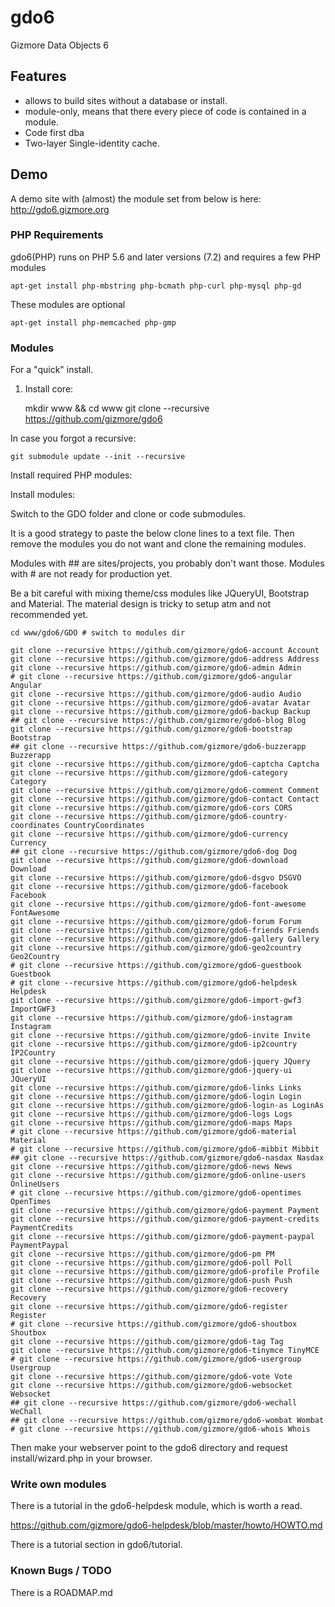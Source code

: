 # gdo6

Gizmore Data Objects 6


## Features

- allows to build sites without a database or install.
- module-only, means that there every piece of code is contained in a module.
- Code first dba
- Two-layer Single-identity cache.


## Demo

A demo site with (almost) the module set from below is here: http://gdo6.gizmore.org

### PHP Requirements

gdo6(PHP) runs on PHP 5.6 and later versions (7.2) and requires a few PHP modules

    apt-get install php-mbstring php-bcmath php-curl php-mysql php-gd

These modules are optional

    apt-get install php-memcached php-gmp


### Modules

For a "quick" install.

1. Install core:

    mkdir www && cd www
    git clone --recursive https://github.com/gizmore/gdo6

In case you forgot a recursive:

    git submodule update --init --recursive


Install required PHP modules:



Install modules:

Switch to the GDO folder and clone or code submodules.

It is a good strategy to paste the below clone lines to a text file.
Then remove the modules you do not want and clone the remaining modules.

Modules with ## are sites/projects, you probably don't want those.
Modules with # are not ready for production yet.

Be a bit careful with mixing theme/css modules like JQueryUI, Bootstrap and Material.
The material design is tricky to setup atm and not recommended yet.


    cd www/gdo6/GDO # switch to modules dir

    git clone --recursive https://github.com/gizmore/gdo6-account Account
    git clone --recursive https://github.com/gizmore/gdo6-address Address
    git clone --recursive https://github.com/gizmore/gdo6-admin Admin
    # git clone --recursive https://github.com/gizmore/gdo6-angular Angular
    git clone --recursive https://github.com/gizmore/gdo6-audio Audio
    git clone --recursive https://github.com/gizmore/gdo6-avatar Avatar
    git clone --recursive https://github.com/gizmore/gdo6-backup Backup
    ## git clone --recursive https://github.com/gizmore/gdo6-blog Blog
    git clone --recursive https://github.com/gizmore/gdo6-bootstrap Bootstrap
    ## git clone --recursive https://github.com/gizmore/gdo6-buzzerapp Buzzerapp
    git clone --recursive https://github.com/gizmore/gdo6-captcha Captcha
    git clone --recursive https://github.com/gizmore/gdo6-category Category
    git clone --recursive https://github.com/gizmore/gdo6-comment Comment
    git clone --recursive https://github.com/gizmore/gdo6-contact Contact
    git clone --recursive https://github.com/gizmore/gdo6-cors CORS
    git clone --recursive https://github.com/gizmore/gdo6-country-coordinates CountryCoordinates
    git clone --recursive https://github.com/gizmore/gdo6-currency Currency
    ## git clone --recursive https://github.com/gizmore/gdo6-dog Dog
    git clone --recursive https://github.com/gizmore/gdo6-download Download
    git clone --recursive https://github.com/gizmore/gdo6-dsgvo DSGVO
    git clone --recursive https://github.com/gizmore/gdo6-facebook Facebook
    git clone --recursive https://github.com/gizmore/gdo6-font-awesome FontAwesome
    git clone --recursive https://github.com/gizmore/gdo6-forum Forum
    git clone --recursive https://github.com/gizmore/gdo6-friends Friends
    git clone --recursive https://github.com/gizmore/gdo6-gallery Gallery
    git clone --recursive https://github.com/gizmore/gdo6-geo2country Geo2Country
    # git clone --recursive https://github.com/gizmore/gdo6-guestbook Guestbook
    # git clone --recursive https://github.com/gizmore/gdo6-helpdesk Helpdesk
    git clone --recursive https://github.com/gizmore/gdo6-import-gwf3 ImportGWF3
    git clone --recursive https://github.com/gizmore/gdo6-instagram Instagram
    git clone --recursive https://github.com/gizmore/gdo6-invite Invite
    git clone --recursive https://github.com/gizmore/gdo6-ip2country IP2Country
    git clone --recursive https://github.com/gizmore/gdo6-jquery JQuery
    git clone --recursive https://github.com/gizmore/gdo6-jquery-ui JQueryUI
    git clone --recursive https://github.com/gizmore/gdo6-links Links
    git clone --recursive https://github.com/gizmore/gdo6-login Login
    git clone --recursive https://github.com/gizmore/gdo6-login-as LoginAs
    git clone --recursive https://github.com/gizmore/gdo6-logs Logs
    git clone --recursive https://github.com/gizmore/gdo6-maps Maps
    # git clone --recursive https://github.com/gizmore/gdo6-material Material
    # git clone --recursive https://github.com/gizmore/gdo6-mibbit Mibbit
    ## git clone --recursive https://github.com/gizmore/gdo6-nasdax Nasdax
    git clone --recursive https://github.com/gizmore/gdo6-news News
    git clone --recursive https://github.com/gizmore/gdo6-online-users OnlineUsers
    # git clone --recursive https://github.com/gizmore/gdo6-opentimes OpenTimes
    git clone --recursive https://github.com/gizmore/gdo6-payment Payment
    git clone --recursive https://github.com/gizmore/gdo6-payment-credits PaymentCredits
    git clone --recursive https://github.com/gizmore/gdo6-payment-paypal PaymentPaypal
    git clone --recursive https://github.com/gizmore/gdo6-pm PM
    git clone --recursive https://github.com/gizmore/gdo6-poll Poll
    git clone --recursive https://github.com/gizmore/gdo6-profile Profile
    git clone --recursive https://github.com/gizmore/gdo6-push Push
    git clone --recursive https://github.com/gizmore/gdo6-recovery Recovery
    git clone --recursive https://github.com/gizmore/gdo6-register Register
    # git clone --recursive https://github.com/gizmore/gdo6-shoutbox Shoutbox
    git clone --recursive https://github.com/gizmore/gdo6-tag Tag
    git clone --recursive https://github.com/gizmore/gdo6-tinymce TinyMCE
    # git clone --recursive https://github.com/gizmore/gdo6-usergroup Usergroup
    git clone --recursive https://github.com/gizmore/gdo6-vote Vote
    git clone --recursive https://github.com/gizmore/gdo6-websocket Websocket
    ## git clone --recursive https://github.com/gizmore/gdo6-wechall WeChall
    ## git clone --recursive https://github.com/gizmore/gdo6-wombat Wombat
    # git clone --recursive https://github.com/gizmore/gdo6-whois Whois
    
Then make your webserver point to the gdo6 directory and request install/wizard.php in your browser.

    
### Write own modules

There is a tutorial in the gdo6-helpdesk module, which is worth a read.

https://github.com/gizmore/gdo6-helpdesk/blob/master/howto/HOWTO.md


There is a tutorial section in gdo6/tutorial.

### Known Bugs / TODO

There is a ROADMAP.md
